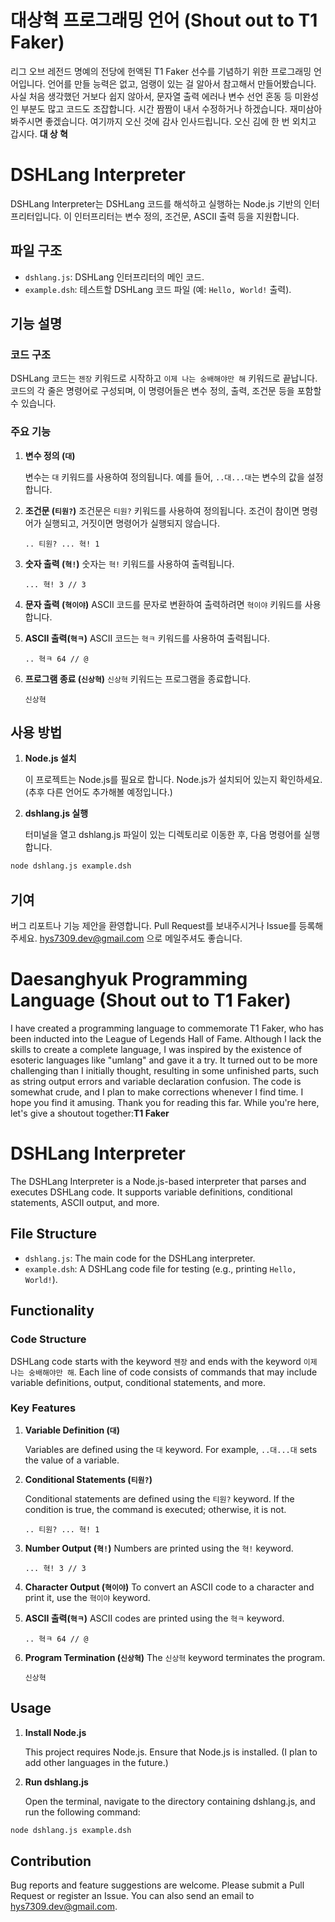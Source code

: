 # 대상혁 프로그래밍 언어 (Shout out to T1 Faker)

리그 오브 레전드 명예의 전당에 헌액된 T1 Faker 선수를 기념하기 위한 프로그래밍 언어입니다. 언어를 만들 능력은 없고, 엄랭이 있는 걸 알아서 참고해서 만들어봤습니다. 사실 처음 생각했던 거보다 쉽지 않아서, 문자열 출력 에러나 변수 선언 혼동 등 미완성인 부분도 많고 코드도 조잡합니다. 시간 짬짬이 내서 수정하거나 하겠습니다. 재미삼아 봐주시면 좋겠습니다. 여기까지 오신 것에 감사 인사드립니다. 오신 김에 한 번 외치고 갑시다. **대 상 혁** 

# DSHLang Interpreter

DSHLang Interpreter는 DSHLang 코드를 해석하고 실행하는 Node.js 기반의 인터프리터입니다. 이 인터프리터는 변수 정의, 조건문, ASCII 출력 등을 지원합니다.

## 파일 구조

- `dshlang.js`: DSHLang 인터프리터의 메인 코드.
- `example.dsh`: 테스트할 DSHLang 코드 파일 (예: `Hello, World!` 출력).

## 기능 설명

### 코드 구조

DSHLang 코드는 `젠장` 키워드로 시작하고 `이제 나는 숭배해야만 해` 키워드로 끝납니다. 코드의 각 줄은 명령어로 구성되며, 이 명령어들은 변수 정의, 출력, 조건문 등을 포함할 수 있습니다.

### 주요 기능

1. **변수 정의 (`대`)**

   변수는 `대` 키워드를 사용하여 정의됩니다. 예를 들어, `..대...대`는 변수의 값을 설정합니다.

2. **조건문 (`티원?`)**
  조건문은 `티원?` 키워드를 사용하여 정의됩니다. 조건이 참이면 명령어가 실행되고, 거짓이면 명령어가 실행되지 않습니다.
    ```dsh
    .. 티원? ... 혁! 1
    ```

3. **숫자 출력 (`혁!`)**
  숫자는 `혁!` 키워드를 사용하여 출력됩니다.
    ```dsh
    ... 혁! 3 // 3
    ```
4. **문자 출력 (`혁이야`)**
  ASCII 코드를 문자로 변환하여 출력하려면 `혁이야` 키워드를 사용합니다.
  
5. **ASCII 출력(`혁ㅋ`)**
  ASCII 코드는 `혁ㅋ` 키워드를 사용하여 출력됩니다.
    ```dsh
    .. 혁ㅋ 64 // @
    ```

6. **프로그램 종료 (`신상혁`)**
  `신상혁` 키워드는 프로그램을 종료합니다.

    ```dsh
    신상혁
    ```

## 사용 방법

1. **Node.js 설치**

   이 프로젝트는 Node.js를 필요로 합니다. Node.js가 설치되어 있는지 확인하세요. (추후 다른 언어도 추가해볼 예정입니다.)

2. **dshlang.js 실행**

   터미널을 열고 dshlang.js 파일이 있는 디렉토리로 이동한 후, 다음 명령어를 실행합니다.
  ```sh
  node dshlang.js example.dsh
  ```

## 기여

버그 리포트나 기능 제안을 환영합니다. Pull Request를 보내주시거나 Issue를 등록해주세요. hys7309.dev@gmail.com 으로 메일주셔도 좋습니다.

# Daesanghyuk Programming Language (Shout out to T1 Faker)

I have created a programming language to commemorate T1 Faker, who has been inducted into the League of Legends Hall of Fame. Although I lack the skills to create a complete language, I was inspired by the existence of esoteric languages like "umlang" and gave it a try. It turned out to be more challenging than I initially thought, resulting in some unfinished parts, such as string output errors and variable declaration confusion. The code is somewhat crude, and I plan to make corrections whenever I find time. I hope you find it amusing. Thank you for reading this far. While you're here, let's give a shoutout together:**T1 Faker**

# DSHLang Interpreter

The DSHLang Interpreter is a Node.js-based interpreter that parses and executes DSHLang code. It supports variable definitions, conditional statements, ASCII output, and more.

## File Structure

- `dshlang.js`: The main code for the DSHLang interpreter.
- `example.dsh`: A DSHLang code file for testing (e.g., printing `Hello, World!`).

## Functionality

### Code Structure

DSHLang code starts with the keyword `젠장` and ends with the keyword `이제 나는 숭배해야만 해`. Each line of code consists of commands that may include variable definitions, output, conditional statements, and more.

### Key Features

1. **Variable Definition (`대`)**

   Variables are defined using the `대` keyword. For example, `..대...대` sets the value of a variable.

2. **Conditional Statements (`티원?`)**

   Conditional statements are defined using the `티원?` keyword. If the condition is true, the command is executed; otherwise, it is not.

   ```dsh
   .. 티원? ... 혁! 1
   ```

3. **Number Output (`혁!`)**
  Numbers are printed using the `혁!` keyword.
    ```dsh
    ... 혁! 3 // 3
    ```
4. **Character Output (`혁이야`)**
  To convert an ASCII code to a character and print it, use the `혁이야` keyword.
  
5. **ASCII 출력(`혁ㅋ`)**
  ASCII codes are printed using the `혁ㅋ` keyword.
    ```dsh
    .. 혁ㅋ 64 // @
    ```

6. **Program Termination (`신상혁`)**
  The `신상혁` keyword terminates the program.

    ```dsh
    신상혁
    ```

## Usage

1. **Install Node.js**

   This project requires Node.js. Ensure that Node.js is installed. (I plan to add other languages in the future.)


2. **Run dshlang.js**

   Open the terminal, navigate to the directory containing dshlang.js, and run the following command:
  ```sh
  node dshlang.js example.dsh
  ```

## Contribution

Bug reports and feature suggestions are welcome. Please submit a Pull Request or register an Issue. You can also send an email to hys7309.dev@gmail.com.

